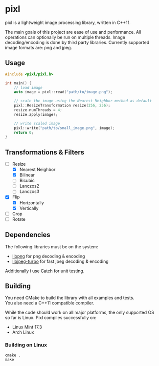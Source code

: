 # pixl
pixl is a lightweight image processing library, written in C++11.

The main goals of this project are ease of use and performance. All operations can optionally be run on multiple threads.
Image decoding/encoding is done by third party libraries. Currently supported image formats are: png and jpeg.

## Usage
```cpp
#include <pixl/pixl.h>

int main() {
	// load image
	auto image = pixl::read("path/to/image.png");

	// scale the image using the Nearest Neighbor method as default 
	pixl::ResizeTransformation resize(256, 256);
	resize.numThreads = 4;
	resize.apply(image);

	// write scaled image
	pixl::write("path/to/small_image.png", image);
	return 0;
}
```

## Transformations & Filters
- [ ] Resize
	- [x] Nearest Neighbor
	- [x] Bilinear
	- [ ] Bicubic
	- [ ] Lanczos2
	- [ ] Lanczos3
- [x] Flip
	- [x] Horizontally
	- [x] Vertically
- [ ] Crop
- [ ] Rotate

## Dependencies
The following libraries must be on the system:

- [libpng](http://www.libpng.org/pub/png/libpng.html) for png decoding & encoding
- [libjpeg-turbo](http://libjpeg-turbo.virtualgl.org/) for fast jpeg decoding & encoding

Additionally i use [Catch](https://github.com/philsquared/Catch) for unit testing.

## Building
You need CMake to build the library with all examples and tests.    
You also need a C++11 compatible compiler.

While the code should work on all major platforms, the only supported OS so far is Linux.
Pixl compiles successfully on:

- Linux Mint 17.3
- Arch Linux

### Building on Linux
```
cmake .
make
```